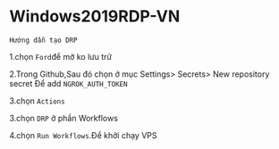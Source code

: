 # Windows2019RDP-VN
`Hướng dẫn tạo DRP`

1.chọn `Ford`để mở ko lưu trữ

2.Trong Github,Sau đó chọn ở mục Settings> Secrets> New repository secret
Để add `NGROK_AUTH_TOKEN`

3.chọn `Actions`

3.chọn `DRP` ở phần Workflows

4.chọn `Run Workflows`.Để khởi chạy VPS

